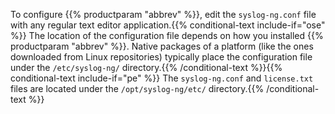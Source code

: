 ---
---
<!-- DISCLAIMER: This file is based on the syslog-ng Open Source Edition documentation https://github.com/balabit/syslog-ng-ose-guides/commit/2f4a52ee61d1ea9ad27cb4f3168b95408fddfdf2 and is used under the terms of The syslog-ng Open Source Edition Documentation License. The file has been modified by Axoflow. -->
To configure {{% productparam "abbrev" %}}, edit the `syslog-ng.conf` file with any regular text editor application.{{% conditional-text include-if="ose" %}} The location of the configuration file depends on how you installed {{% productparam "abbrev" %}}. Native packages of a platform (like the ones downloaded from Linux repositories) typically place the configuration file under the `/etc/syslog-ng/` directory.{{% /conditional-text %}}{{% conditional-text include-if="pe" %}} The `syslog-ng.conf` and `license.txt` files are located under the `/opt/syslog-ng/etc/` directory.{{% /conditional-text %}}
